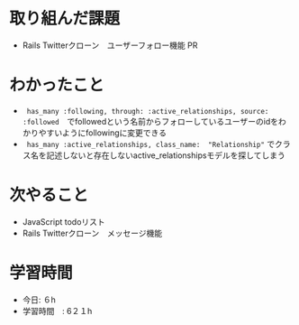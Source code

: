 # 取り組んだ課題
- Rails Twitterクローン　ユーザーフォロー機能 PR
# わかったこと
- ` has_many :following, through: :active_relationships, source: :followed`　でfollowedという名前からフォローしているユーザーのidをわかりやすいようにfollowingに変更できる
- ` has_many :active_relationships, class_name:  "Relationship"` でクラス名を記述しないと存在しないactive_relationshipsモデルを探してしまう
# 次やること
- JavaScript todoリスト
- Rails Twitterクローン　メッセージ機能
# 学習時間
- 今日: ６h
- 学習時間　: 6２１h
